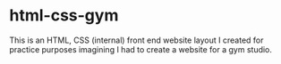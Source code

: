 # html-css-gym
This is an HTML, CSS (internal) front end website layout I created for practice purposes imagining I had to create a website for a gym studio. 
